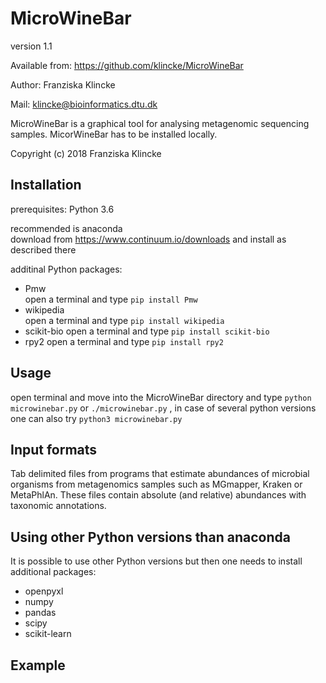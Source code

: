 # MicroWineBar

version 1.1

Available from: https://github.com/klincke/MicroWineBar

Author: Franziska Klincke

Mail: klincke@bioinformatics.dtu.dk

MicroWineBar is a graphical tool for analysing metagenomic sequencing samples. 
MicorWineBar has to be installed locally.

Copyright (c) 2018 Franziska Klincke


## Installation

prerequisites:	Python 3.6

recommended is anaconda    
    download from https://www.continuum.io/downloads and install as described there

additinal Python packages:
* Pmw     
	open a terminal and type
    	`pip install Pmw`
* wikipedia   
    open a terminal and type
        `pip install wikipedia`
* scikit-bio
    open a terminal and type
        `pip install scikit-bio`
* rpy2
    open a terminal and type
    	`pip install rpy2`


## Usage

open terminal and move into the MicroWineBar directory and type `python microwinebar.py` or `./microwinebar.py`
, in case of several python versions one can also try `python3 microwinebar.py`


## Input formats

Tab delimited files from programs that estimate abundances of microbial organisms from metagenomics samples such as MGmapper, Kraken or MetaPhlAn. These files contain absolute (and relative) abundances with taxonomic annotations. 


## Using other Python versions than anaconda

It is possible to use other Python versions but then one needs to install additional packages:
* openpyxl
* numpy
* pandas
* scipy
* scikit-learn


## Example


